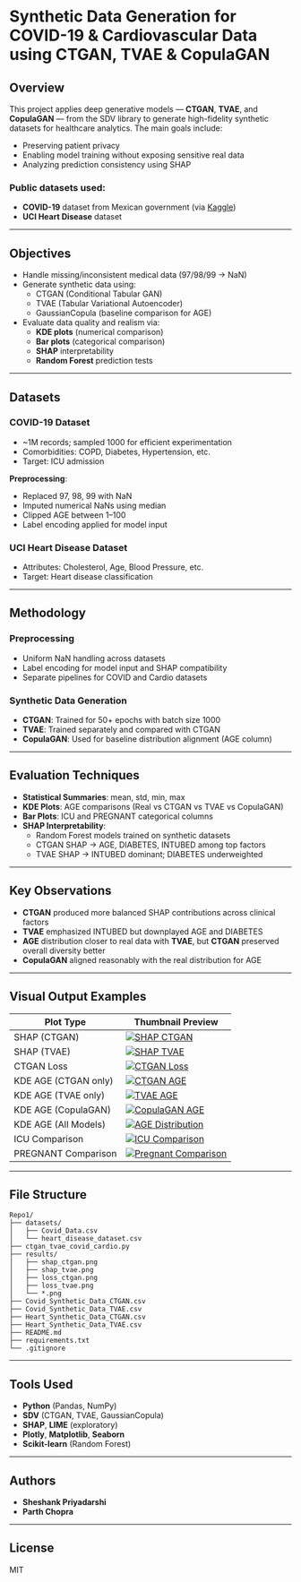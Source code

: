 # Synthetic Data Generation for COVID-19 & Cardiovascular Data using CTGAN, TVAE & CopulaGAN

## Overview

This project applies deep generative models — **CTGAN**, **TVAE**, and **CopulaGAN** — from the SDV library to generate high-fidelity synthetic datasets for healthcare analytics. The main goals include:

- Preserving patient privacy  
- Enabling model training without exposing sensitive real data  
- Analyzing prediction consistency using SHAP  

### Public datasets used:

- **COVID-19** dataset from Mexican government (via [Kaggle](https://www.kaggle.com/datasets/meirnizri/covid19-dataset))  
- **UCI Heart Disease** dataset

---

## Objectives

- Handle missing/inconsistent medical data (97/98/99 → NaN)  
- Generate synthetic data using:  
  - CTGAN (Conditional Tabular GAN)  
  - TVAE (Tabular Variational Autoencoder)  
  - GaussianCopula (baseline comparison for AGE)  
- Evaluate data quality and realism via:  
  - **KDE plots** (numerical comparison)  
  - **Bar plots** (categorical comparison)  
  - **SHAP** interpretability  
  - **Random Forest** prediction tests  

---

## Datasets

### COVID-19 Dataset

- ~1M records; sampled 1000 for efficient experimentation  
- Comorbidities: COPD, Diabetes, Hypertension, etc.  
- Target: ICU admission

**Preprocessing**:
- Replaced 97, 98, 99 with NaN  
- Imputed numerical NaNs using median  
- Clipped AGE between 1–100  
- Label encoding applied for model input  

### UCI Heart Disease Dataset

- Attributes: Cholesterol, Age, Blood Pressure, etc.  
- Target: Heart disease classification  

---

## Methodology

### Preprocessing

- Uniform NaN handling across datasets  
- Label encoding for model input and SHAP compatibility  
- Separate pipelines for COVID and Cardio datasets  

### Synthetic Data Generation

- **CTGAN**: Trained for 50+ epochs with batch size 1000  
- **TVAE**: Trained separately and compared with CTGAN  
- **CopulaGAN**: Used for baseline distribution alignment (AGE column)  

---

## Evaluation Techniques

- **Statistical Summaries**: mean, std, min, max  
- **KDE Plots**: AGE comparisons (Real vs CTGAN vs TVAE vs CopulaGAN)  
- **Bar Plots**: ICU and PREGNANT categorical columns  
- **SHAP Interpretability**:  
  - Random Forest models trained on synthetic datasets  
  - CTGAN SHAP → AGE, DIABETES, INTUBED among top factors  
  - TVAE SHAP → INTUBED dominant; DIABETES underweighted  

---

## Key Observations

- **CTGAN** produced more balanced SHAP contributions across clinical factors  
- **TVAE** emphasized INTUBED but downplayed AGE and DIABETES  
- **AGE** distribution closer to real data with **TVAE**, but **CTGAN** preserved overall diversity better  
- **CopulaGAN** aligned reasonably with the real distribution for AGE  

---

## Visual Output Examples


| Plot Type                      | Thumbnail Preview |
|-------------------------------|-------------------|
| SHAP (CTGAN)                  | [![SHAP CTGAN](results/shap_ctgan.png)](results/shap_ctgan.png) |
| SHAP (TVAE)                   | [![SHAP TVAE](results/shap_tvae.png)](results/shap_tvae.png) |
| CTGAN Loss                    | [![CTGAN Loss](results/loss_ctgan.png)](results/loss_ctgan.png) |
| KDE AGE (CTGAN only)          | [![CTGAN AGE](results/ctgan_age_covid.png)](results/ctgan_age_covid.png) |
| KDE AGE (TVAE only)           | [![TVAE AGE](results/tvae_age_covid.png)](results/tvae_age_covid.png) |
| KDE AGE (CopulaGAN)           | [![CopulaGAN AGE](results/copula_age_covid.png)](results/copula_age_covid.png) |
| KDE AGE (All Models)          | [![AGE Distribution](results/AGE_distribution_comparison.png)](results/AGE_distribution_comparison.png) |
| ICU Comparison                | [![ICU Comparison](results/ICU_categorical_comparison.png)](results/ICU_categorical_comparison.png) |
| PREGNANT Comparison           | [![Pregnant Comparison](results/PREGNANT_categorical_comparison.png)](results/PREGNANT_categorical_comparison.png) |



---


## File Structure

```
Repo1/
├── datasets/
│   ├── Covid_Data.csv
│   └── heart_disease_dataset.csv
├── ctgan_tvae_covid_cardio.py
├── results/
│   ├── shap_ctgan.png
│   ├── shap_tvae.png
│   ├── loss_ctgan.png
│   ├── loss_tvae.png
│   └── *.png
├── Covid_Synthetic_Data_CTGAN.csv
├── Covid_Synthetic_Data_TVAE.csv
├── Heart_Synthetic_Data_CTGAN.csv
├── Heart_Synthetic_Data_TVAE.csv
├── README.md
├── requirements.txt
└── .gitignore
```

---

## Tools Used

- **Python** (Pandas, NumPy)  
- **SDV** (CTGAN, TVAE, GaussianCopula)  
- **SHAP**, **LIME** (exploratory)  
- **Plotly**, **Matplotlib**, **Seaborn**  
- **Scikit-learn** (Random Forest)  

---

## Authors

- **Sheshank Priyadarshi**  
- **Parth Chopra**  

---

## License

MIT